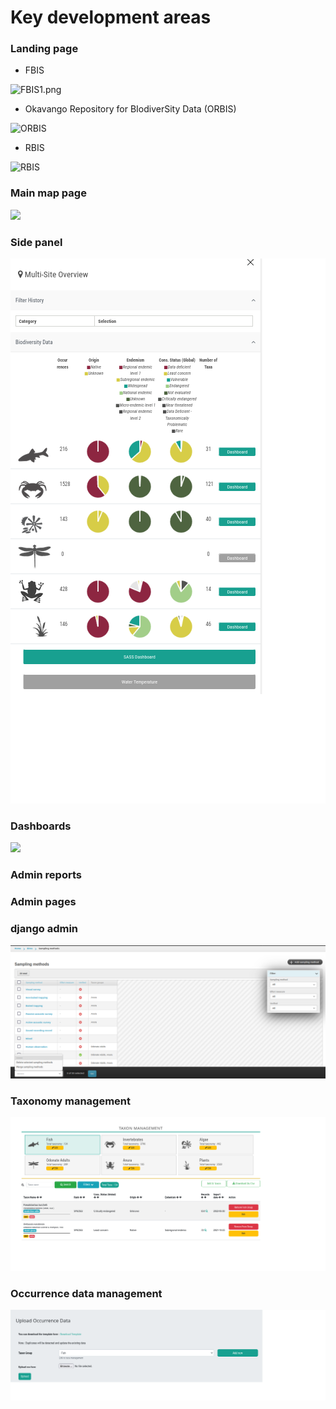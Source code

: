 # Key development areas

### Landing page

* FBIS

![FBIS1.png](img/FBIS1.png)

* Okavango Repository for BIodiverSity Data (ORBIS)

![ORBIS](img/ORBIS1.png)

* RBIS

![RBIS](img/RBIS1.png)

### Main map page

![](img/FBIS.png)

### Side panel

![](img/side-panel.png)

### Dashboards <!--- how to create modules-->

![](img/RBIS.png)

### Admin reports

### Admin pages <!---(not django admin)-->

### django admin <!---and how to do stuff like admin filters, adding columns to views, pagination etc-->

![](img/admin-page.png)

### Taxonomy management

![](img/taxon-management.png)

### Occurrence data management
![occurrence-data.png](img/occurrence-data.png)